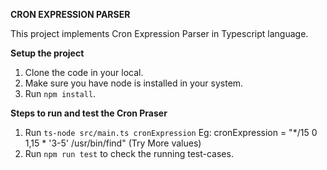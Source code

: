 **CRON EXPRESSION PARSER**

This project implements Cron Expression Parser in Typescript language.

**Setup the project**

1. Clone the code in your local.
2. Make sure you have node is installed in your system.
3. Run `npm install`.


**Steps to run and test the Cron Praser**

1. Run `ts-node src/main.ts cronExpression`
   Eg: cronExpression = "*/15 0 1,15 * '3-5' /usr/bin/find" (Try More values)
2. Run `npm run test` to check the running test-cases.